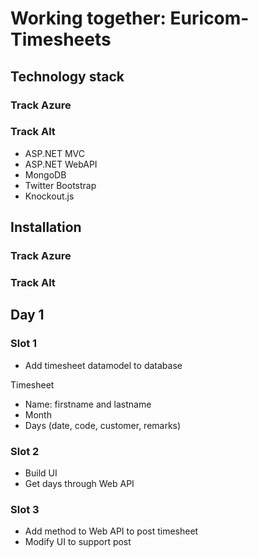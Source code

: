 # Working together: Euricom-Timesheets

## Technology stack

### Track Azure

### Track Alt

- ASP.NET MVC
- ASP.NET WebAPI
- MongoDB
- Twitter Bootstrap
- Knockout.js

## Installation

### Track Azure

### Track Alt

## Day 1

### Slot 1

- Add timesheet datamodel to database

Timesheet
- Name: firstname and lastname
- Month
- Days (date, code, customer, remarks)

### Slot 2

- Build UI
- Get days through Web API

### Slot 3

- Add method to Web API to post timesheet
- Modify UI to support post
